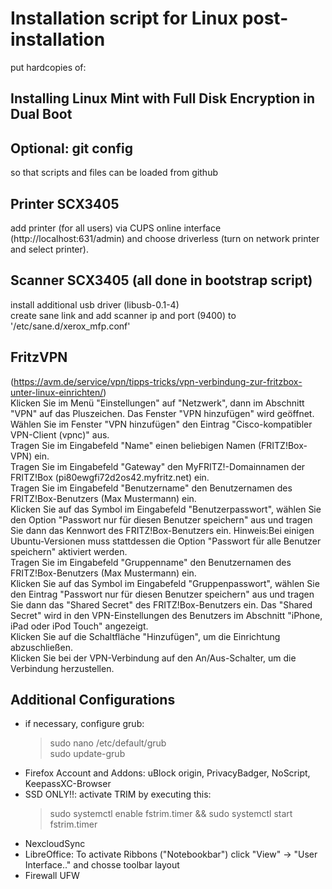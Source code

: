 # Installation script for Linux post-installation

put hardcopies of:

## Installing Linux Mint with Full Disk Encryption in Dual Boot

## Optional: git config 
so that scripts and files can be loaded from github

## Printer SCX3405
add printer (for all users) via CUPS online interface (http://localhost:631/admin) and choose driverless (turn on network printer and select printer).

## Scanner SCX3405 (all done in bootstrap script)
install additional usb driver (libusb-0.1-4)  <br/>
create sane link and add scanner ip and port (9400) to '/etc/sane.d/xerox_mfp.conf'

## FritzVPN
(https://avm.de/service/vpn/tipps-tricks/vpn-verbindung-zur-fritzbox-unter-linux-einrichten/)  <br/>
Klicken Sie im Menü "Einstellungen" auf "Netzwerk", dann im Abschnitt "VPN" auf das Pluszeichen. Das Fenster "VPN hinzufügen" wird geöffnet. <br/>
Wählen Sie im Fenster "VPN hinzufügen" den Eintrag "Cisco-kompatibler VPN-Client (vpnc)" aus. <br/>
Tragen Sie im Eingabefeld "Name" einen beliebigen Namen (FRITZ!Box-VPN) ein. <br/>
Tragen Sie im Eingabefeld "Gateway" den MyFRITZ!-Domainnamen der FRITZ!Box (pi80ewgfi72d2os42.myfritz.net) ein. <br/>
Tragen Sie im Eingabefeld "Benutzername" den Benutzernamen des FRITZ!Box-Benutzers (Max Mustermann) ein. <br/>
Klicken Sie auf das Symbol im Eingabefeld "Benutzerpasswort", wählen Sie den Option "Passwort nur für diesen Benutzer speichern" aus und tragen Sie dann das Kennwort des FRITZ!Box-Benutzers ein. Hinweis:Bei einigen Ubuntu-Versionen muss stattdessen die Option "Passwort für alle Benutzer speichern" aktiviert werden. <br/>
Tragen Sie im Eingabefeld "Gruppenname" den Benutzernamen des FRITZ!Box-Benutzers (Max Mustermann) ein. <br/>
Klicken Sie auf das Symbol im Eingabefeld "Gruppenpasswort", wählen Sie den Eintrag "Passwort nur für diesen Benutzer speichern" aus und tragen Sie dann das "Shared Secret" des FRITZ!Box-Benutzers ein. Das "Shared Secret" wird in den VPN-Einstellungen des Benutzers im Abschnitt "iPhone, iPad oder iPod Touch" angezeigt. <br/>
Klicken Sie auf die Schaltfläche "Hinzufügen", um die Einrichtung abzuschließen. <br/>
Klicken Sie bei der VPN-Verbindung auf den An/Aus-Schalter, um die Verbindung herzustellen.

## Additional Configurations
- if necessary, configure grub: 
  > sudo nano /etc/default/grub <br/>
  > sudo update-grub
- Firefox Account and Addons: uBlock origin, PrivacyBadger, NoScript, KeepassXC-Browser
- SSD ONLY!!: activate TRIM by executing this: 
  > sudo systemctl enable fstrim.timer && sudo systemctl start fstrim.timer
- NexcloudSync
- LibreOffice: To activate Ribbons ("Notebookbar") click "View" -> "User Interface.." and chosse toolbar layout
- Firewall UFW
